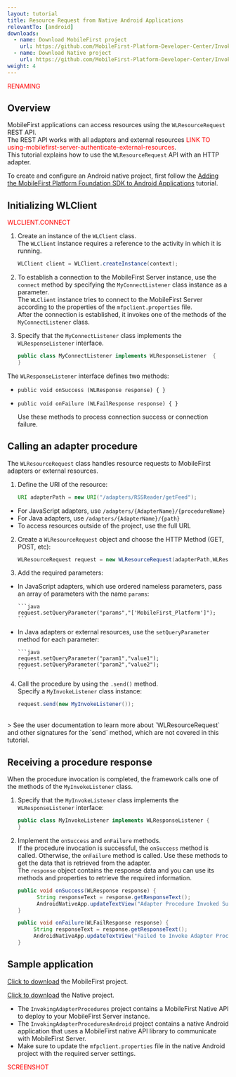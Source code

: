 ```yaml
---
layout: tutorial
title: Resource Request from Native Android Applications
relevantTo: [android]
downloads:
  - name: Download MobileFirst project
    url: https://github.com/MobileFirst-Platform-Developer-Center/InvokingAdapterProcedures
  - name: Download Native project
    url: https://github.com/MobileFirst-Platform-Developer-Center/InvokingAdapterProceduresAndroid
weight: 4
---
```

<span style = "color:red">RENAMING</span>

## Overview
MobileFirst applications can access resources using the `WLResourceRequest` REST API.  
The REST API works with all adapters and external resources <span style = "color:red"> LINK TO using-mobilefirst-server-authenticate-external-resources</span>.  
This tutorial explains how to use the `WLResourceRequest` API with an HTTP adapter.

To create and configure an Android native project, first follow the [Adding the MobileFirst Platform Foundation SDK to Android Applications](../../adding-the-mfpf-sdk/adding-the-mfpf-sdk-to-android-applications) tutorial.

## Initializing WLClient
<span style = "color:red">WLCLIENT.CONNECT</span>

1. Create an instance of the `WLClient` class.  
The `WLClient` instance requires a reference to the activity in which it is running.

    ```java
    WLClient client = WLClient.createInstance(context);
    ```

2. To establish a connection to the MobileFirst Server instance, use the `connect` method by specifying the `MyConnectListener` class instance as a parameter.  
The `WLClient` instance tries to connect to the MobileFirst Server according to the properties of the `mfpclient.properties` file.  
After the connection is established, it invokes one of the methods of the `MyConnectListener` class.
3. Specify that the `MyConnectListener` class implements the `WLResponseListener` interface.

    ```java
    public class MyConnectListener implements WLResponseListener  {
    }
    ```
The `WLResponseListener` interface defines two methods:
 * `public void onSuccess (WLResponse response) { }`
 * `public void onFailure (WLFailResponse response) { }`

    Use these methods to process connection success or connection failure.

## Calling an adapter procedure
The `WLResourceRequest` class handles resource requests to MobileFirst adapters or external resources.

1. Define the URI of the resource:

    ```java
    URI adapterPath = new URI("/adapters/RSSReader/getFeed");
    ```
 * For JavaScript adapters, use `/adapters/{AdapterName}/{procedureName}`
 * For Java adapters, use `/adapters/{AdapterName}/{path}`
 * To access resources outside of the project, use the full URL

2. Create a `WLResourceRequest` object and choose the HTTP Method (GET, POST, etc):

    ```Java
    WLResourceRequest request = new WLResourceRequest(adapterPath,WLResourceRequest.GET);
    ```
3. Add the required parameters:
  * In JavaScript adapters, which use ordered nameless parameters, pass an array of parameters with the name `params`:

        ```java
        request.setQueryParameter("params","['MobileFirst_Platform']");
        ```
  * In Java adapters or external resources, use the `setQueryParameter` method for each parameter:

        ```java
        request.setQueryParameter("param1","value1");
        request.setQueryParameter("param2","value2");
        ```
4. Call the procedure by using the `.send()` method.  
Specify a `MyInvokeListener` class instance:

    ```java
    request.send(new MyInvokeListener());
    ```

</br>
> See the user documentation to learn more about `WLResourceRequest` and other signatures for the `send` method, which are not covered in this tutorial.

## Receiving a procedure response
When the procedure invocation is completed, the framework calls one of the methods of the `MyInvokeListener` class.

1. Specify that the `MyInvokeListener` class implements the `WLResponseListener` interface:

    ```java
    public class MyInvokeListener implements WLResponseListener {
    }
    ```

2. Implement the `onSuccess` and `onFailure` methods.  
If the procedure invocation is successful, the `onSuccess` method is called. Otherwise, the `onFailure` method is called.
Use these methods to get the data that is retrieved from the adapter.  
The `response` object contains the response data and you can use its methods and properties to retrieve the required information.

    ```java
    public void onSuccess(WLResponse response) {
          String responseText = response.getResponseText();
          AndroidNativeApp.updateTextView("Adapter Procedure Invoked Successfuly\n" + responseText);
    }

    public void onFailure(WLFailResponse response) {
         String responseText = response.getResponseText();
         AndroidNativeApp.updateTextView("Failed to Invoke Adapter Procedure\n" + responseText);
    }
    ```

## Sample application
[Click to download](https://github.com/MobileFirst-Platform-Developer-Center/InvokingAdapterProcedures) the MobileFirst project.

[Click to download](https://github.com/MobileFirst-Platform-Developer-Center/InvokingAdapterProceduresAndroid) the Native project.

* The `InvokingAdapterProcedures` project contains a MobileFirst Native API to deploy to your MobileFirst Server instance.
* The `InvokingAdapterProceduresAndroid` project contains a native Android application that uses a MobileFirst native API library to communicate with MobileFirst Server.
* Make sure to update the `mfpclient.properties` file in the native Android project with the required server settings.

<span style = "color:red">SCREENSHOT</span>
